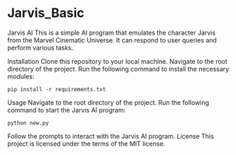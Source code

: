 # Jarvis_Basic
Jarvis AI
This is a simple AI program that emulates the character Jarvis from the Marvel Cinematic Universe. It can respond to user queries and perform various tasks.

Installation
Clone this repository to your local machine.
Navigate to the root directory of the project.
Run the following command to install the necessary modules:
```
pip install -r requirements.txt
```
Usage
Navigate to the root directory of the project.
Run the following command to start the Jarvis AI program:
```
python new.py
```
Follow the prompts to interact with the Jarvis AI program.
License
This project is licensed under the terms of the MIT license.
